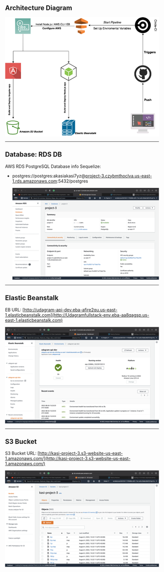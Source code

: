 ## Architecture Diagram

![ARC](./Architecture-diagram.png)

---

## Database: RDS DB

AWS RDS PostgreSQL Database info Sequelize:

- postgres://postgres:akasiakasi7yz@[project-3.czybmthoclva.us-east-1.rds.amazonaws.com](project-3.czybmthoclva.us-east-1.rds.amazonaws.com):5432/postgres

  ![rds](../screenshots/rds.png)

---

## Elastic Beanstalk

EB URL: [http://udagram-api-dev.eba-afire2qu.us-east-1.elasticbeanstalk.com](http://Udagramfullstack-env.eba-aa8qagsp.us-east-1.elasticbeanstalk.com)

![eb](../screenshots/eb.png)

---

## S3 Bucket

S3 Bucket URL: [http://kasi-project-3.s3-website-us-east-1.amazonaws.com/](http://kasi-project-3.s3-website-us-east-1.amazonaws.com/)

![s3](../screenshots/s3.png)
